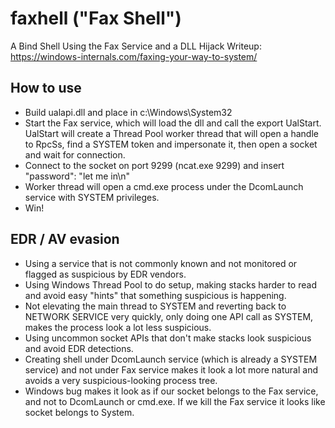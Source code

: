 # faxhell ("Fax Shell")
A Bind Shell Using the Fax Service and a DLL Hijack
Writeup: https://windows-internals.com/faxing-your-way-to-system/

## How to use
* Build ualapi.dll and place in c:\Windows\System32
* Start the Fax service, which will load the dll and call the export UalStart. UalStart will create a Thread Pool worker thread that will open a handle to RpcSs, find a SYSTEM token and impersonate it, then open a socket and wait for connection.
* Connect to the socket on port 9299 (ncat.exe <ip> 9299) and insert "password": "let me in\n"
* Worker thread will open a cmd.exe process under the DcomLaunch service with SYSTEM privileges.
* Win!
  
## EDR / AV evasion
* Using a service that is not commonly known and not monitored or flagged as suspicious by EDR vendors.
* Using Windows Thread Pool to do setup, making stacks harder to read and avoid easy "hints" that something suspicious is happening.
* Not elevating the main thread to SYSTEM and reverting back to NETWORK SERVICE very quickly, only doing one API call as SYSTEM, makes the process look a lot less suspicious.
* Using uncommon socket APIs that don't make stacks look suspicious and avoid EDR detections.
* Creating shell under DcomLaunch service (which is already a SYSTEM service) and not under Fax service makes it look a lot more natural and avoids a very suspicious-looking process tree.
* Windows bug makes it look as if our socket belongs to the Fax service, and not to DcomLaunch or cmd.exe. If we kill the Fax service it looks like socket belongs to System.
